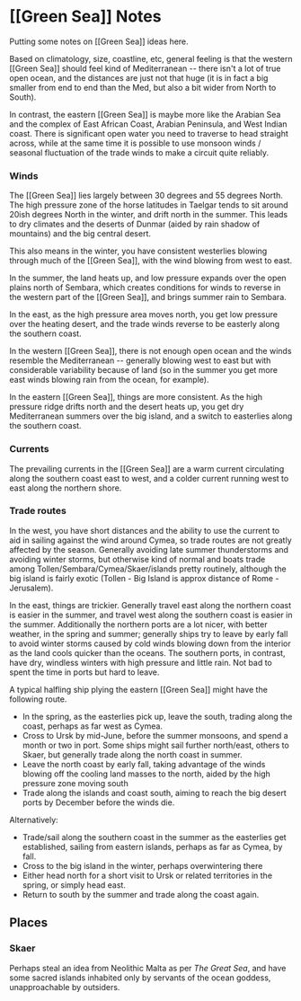 # [[Green Sea]] Notes

Putting some notes on [[Green Sea]] ideas here.

Based on climatology, size, coastline, etc, general feeling is that the western [[Green Sea]] should feel kind of Mediterranean -- there isn't a lot of true open ocean, and the distances are just not that huge (it is in fact a big smaller from end to end than the Med, but also a bit wider from North to South).

In contrast, the eastern [[Green Sea]] is maybe more like the Arabian Sea and the complex of East African Coast, Arabian Peninsula, and West Indian coast. There is significant open water you need to traverse to head straight across, while at the same time it is possible to use monsoon winds / seasonal fluctuation of the trade winds to make a circuit quite reliably. 

### Winds

The [[Green Sea]] lies largely between 30 degrees and 55 degrees North. The high pressure zone of the horse latitudes in Taelgar tends to sit around 20ish degrees North in the winter, and drift north in the summer. This leads to dry climates and the deserts of Dunmar (aided by rain shadow of mountains) and the big central desert. 

This also means in the winter, you have consistent westerlies blowing through much of the [[Green Sea]], with the wind blowing from west to east. 

In the summer, the land heats up, and low pressure expands over the open plains north of Sembara, which creates conditions for winds to reverse in the western part of the [[Green Sea]], and brings summer rain to Sembara. 

In the east, as the high pressure area moves north, you get low pressure over the heating desert, and the trade winds reverse to be easterly along the southern coast.

In the western [[Green Sea]], there is not enough open ocean and the winds resemble the Mediterranean -- generally blowing west to east but with considerable variability because of land (so in the summer you get more east winds blowing rain from the ocean, for example). 

In the eastern [[Green Sea]], things are more consistent. As the high pressure ridge drifts north and the desert heats up, you get dry Mediterranean summers over the big island, and a switch to easterlies along the southern coast. 

### Currents

The prevailing currents in the [[Green Sea]] are a warm current circulating along the southern coast east to west, and a colder current running west to east along the northern shore. 

### Trade routes

In the west, you have short distances and the ability to use the current to aid in sailing against the wind around Cymea, so trade routes are not greatly affected by the season. Generally avoiding late summer thunderstorms and avoiding winter storms, but otherwise kind of normal and boats trade among Tollen/Sembara/Cymea/Skaer/islands pretty routinely, although the big island is fairly exotic (Tollen - Big Island is approx distance of Rome - Jerusalem).

In the east, things are trickier. Generally travel east along the northern coast is easier in the summer, and travel west along the southern coast is easier in the summer. Additionally the northern ports are a lot nicer, with better weather, in the spring and summer; generally ships try to leave by early fall to avoid winter storms caused by cold winds blowing down from the interior as the land cools quicker than the oceans. The southern ports, in contrast, have dry, windless winters with high pressure and little rain. Not bad to spent the time in ports but hard to leave. 

A typical halfling ship plying the eastern [[Green Sea]] might have the following route. 
- In the spring, as the easterlies pick up, leave the south, trading along the coast, perhaps as far west as Cymea.
- Cross to Ursk by mid-June, before the summer monsoons, and spend a month or two in port. Some ships might sail further north/east, others to Skaer, but generally trade along the north coast in summer.  
- Leave the north coast by early fall, taking advantage of the winds blowing off the cooling land masses to the north, aided by the high pressure zone moving south
- Trade along the islands and coast south, aiming to reach the big desert ports by December before the winds die. 

Alternatively:
- Trade/sail along the southern coast in the summer as the easterlies get established, sailing from eastern islands, perhaps as far as Cymea, by fall. 
- Cross to the big island in the winter, perhaps overwintering there
- Either head north for a short visit to Ursk or related territories in the spring, or simply head east. 
- Return to south by the summer and trade along the coast again. 


## Places

### Skaer

Perhaps steal an idea from Neolithic Malta as per *The Great Sea*, and have some sacred islands inhabited only by servants of the ocean goddess, unapproachable by outsiders. 